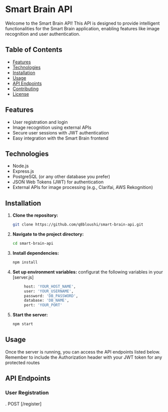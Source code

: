 # Smart Brain API

Welcome to the Smart Brain API! This API is designed to provide intelligent functionalities for the Smart Brain application, enabling features like image recognition and user authentication.

## Table of Contents

- [Features](#features)
- [Technologies](#technologies)
- [Installation](#installation)
- [Usage](#usage)
- [API Endpoints](#api-endpoints)
- [Contributing](#contributing)
- [License](#license)

## Features

- User registration and login
- Image recognition using external APIs
- Secure user sessions with JWT authentication
- Easy integration with the Smart Brain frontend

## Technologies

- Node.js
- Express.js
- PostgreSQL (or any other database you prefer)
- JSON Web Tokens (JWT) for authentication
- External APIs for image processing (e.g., Clarifai, AWS Rekognition)

## Installation

1. **Clone the repository:**

   ```bash
   git clone https://github.com/q8bloushi/smart-brain-api.git
   ```

2. **Navigate to the project directory:**

   ```bash
   cd smart-brain-api
   ```
3. **Install dependencies:**

   ```bash
   npm install
   ```
4. **Set up environment variables:**
   configurat the following variables in your [server.js]

   ```bash
		host: 'YOUR_HOST_NAME',
		user: 'YOUR_USERNAME',
		password: 'DB_PASSWORD',
		database: 'DB_NAME',
		port: 'YOUR_PORT'
   ```
5. **Start the server:**
   ```bash
   npm start
   ```
## Usage
Once the server is running, you can access the API endpoints listed below. Remember to include the Authorization header with your JWT token for any protected routes

## API Endpoints
### User Registration
. POST [/register]
